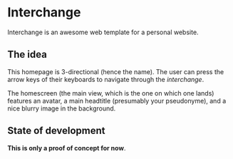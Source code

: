 # Interchange
Interchange is an awesome web template for a personal website.

## The idea
This homepage is 3-directional (hence the name). The user can press the arrow keys of their keyboards to navigate through the *interchange*.

The homescreen (the main view, which is the one on which one lands) features an avatar, a main headtitle (presumably your pseudonyme), and a nice blurry image in the background.

## State of development
**This is only a proof of concept for now**.
